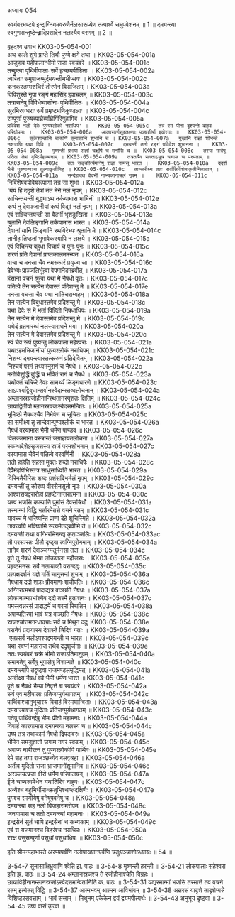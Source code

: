 अध्यायः 054

स्वयंवरमण्टपे इन्द्राग्नियमवरुणैर्नलसारूप्येण तत्पार्श्वे समुपवेशनम् ॥ 1 ॥ दमयन्त्या स्वगुणसन्तुष्टेन्द्रादिप्रसादेन नलस्यैव वरणम् ॥ 2 ॥

बृहदश्व उवाच 	KK03-05-054-001  
अथ काले शुभे प्राप्ते तिथौ पुण्ये क्षणे तथा ।	KK03-05-054-001a  
आजुहाव महीपालान्भीमो राजा स्वयंवरे ॥	KK03-05-054-001c  
तच्छ्रुत्वा पृथिवीपालाः सर्वे हृच्छयपीडिताः ।	KK03-05-054-002a  
त्वरिताः समुपाजग्मुर्दमयन्तीमभीप्सवः ॥	KK03-05-054-002c  
कनकस्तम्भरुचिरं तोरणेन विराजितम् ।	KK03-05-054-003a  
विविशुस्ते नृपा रङ्गं महासिंह इवाचलम् ॥	KK03-05-054-003c  
तत्रासनेषु विविधेष्वासीनाः पृथिवीक्षितः ।	KK03-05-054-004a  
सुरभिस्रग्धराः सर्वे प्रमृष्टमणिकुण्डलाः ॥	KK03-05-054-004c  
सम्पूर्णां पुरुषव्याघ्रैर्व्याघ्रैर्गिरिगुहामिव ।	KK03-05-054-005a  
`प्रविवेश नलो देवैः पुण्यश्लोको नराधिप' ॥	KK03-05-054-005c  
तत्र स्म पीना दृश्यन्ते बाहवः परिघोपमाः ।	KK03-05-054-006a  
आकारवर्णसुश्लक्ष्णाः पञ्चशीर्षा इवोरगाः ॥	KK03-05-054-006c  
सुकेशान्तानि चारूणि सुनासानि शुभानि च ।	KK03-05-054-007a  
मुखानि राज्ञां शोभन्ते नक्षत्राणि यथा दिवि ॥	KK03-05-054-007c  
दमयन्ती ततो रङ्गं प्रविवेश शुभानना ।	KK03-05-054-008a  
मुष्णन्ती प्रभया राज्ञां चक्षूंषि च मनांसि च ॥	KK03-05-054-008c  
तस्या गात्रेषु पतिता तेषां दृष्टिर्महात्मनाम् ।	KK03-05-054-009a  
तत्रतत्रैव सक्ताऽभून्न चचाल च पश्यताम् ॥	KK03-05-054-009c  
ततः सङ्कीर्त्यमानेषु राज्ञां नामसु भारत ।	KK03-05-054-010a  
ददर्श भैमी पुरुषान्पञ्च तुल्याकृतीनिह ॥	KK03-05-054-010c  
तान्समीक्ष्य ततः सर्वान्निर्विशेषाकृतीन्स्थितान् ।	KK03-05-054-011a  
सन्देहादथ वेदर्भी नाभ्यजानान्नलं नृपम् ॥	KK03-05-054-011c  
`निर्विशेषवयोवेषरूपाणां तत्र सा शुभा ।	KK03-05-054-012a  
'यंयं हि ददृशे तेषां तंतं मेने नलं नृपम् ।	KK03-05-054-012c  
साचिन्तयन्ती बुद्ध्याऽथ तर्कयामास भामिनी ॥	KK03-05-054-012e  
कथं नु देवाञ्जानीयां कथं विद्यां नलं नृपम् ।	KK03-05-054-013a  
एवं सञ्चिन्तयन्ती सा वैदर्भी भृशदुःखिता ॥	KK03-05-054-013c  
श्रुतानि देवलिङ्गानि तर्कयामास भारत ।	KK03-05-054-014a  
देवानां यानि लिङ्गानि स्थविरेभ्यः श्रुतानि मे ॥	KK03-05-054-014c  
तानीह तिष्ठतां भूमावेकस्यापि न लक्षये ।	KK03-05-054-015a  
एवं विचिन्त्य बहुधा विचार्य च पुनः पुनः ॥	KK03-05-054-015c  
शरणं प्रति देवानां प्राप्तकालममन्यत ।	KK03-05-054-016a  
वाचा च मनसा चैव नमस्कारं प्रयुज्य सा ॥	KK03-05-054-016c  
देवेभ्यः प्राञ्जलिर्भूत्वा वेपमानेदमब्रवीत् ।	KK03-05-054-017a  
हंसानां वचनं श्रुत्वा यथा मे नैषधो वृतः ।	KK03-05-054-017c  
पतित्वे तेन सत्येन देवास्तं प्रदिशन्तु मे ॥	KK03-05-054-017e  
मनसा वचसा चैव यथा नातिचराम्यहम् ।	KK03-05-054-018a  
तेन सत्येन विबुधास्तमेव प्रदिशन्तु मे ॥	KK03-05-054-018c  
यथा देवैः स मे भर्ता विहितो निषधाधिपः ।	KK03-05-054-019a  
तेन सत्येन मे देवास्तमेव प्रदिशन्तु मे ॥	KK03-05-054-019c  
यथेदं व्रतमारब्धं नलस्याराधने मया ।	KK03-05-054-020a  
तेन सत्येन मे देवास्तमेव प्रदिशन्तु मे ॥	KK03-05-054-020c  
स्वं चैव रूपं पुष्यन्तु लोकपाला महेश्वराः ।	KK03-05-054-021a  
यथाऽहमभिजानीयां पुण्यश्लोकं नराधिपम् ॥	KK03-05-054-021c  
निशम्य दमयन्त्यास्तत्करुणं प्रतिदेवितम् ।	KK03-05-054-022a  
निश्चयं परमं तथ्यमनुरागं च नैषधे ॥	KK03-05-054-022c  
मनोविशुद्धिं बुद्धिं च भक्तिं रागं च नैषधे ।	KK03-05-054-023a  
यथोक्तं चक्रिरे देवाः सामर्थ्यं लिङ्गधारणे ॥	KK03-05-054-023c  
साऽपश्यद्विबुधान्सर्वानस्वेदान्स्तब्धलोचनान् ।	KK03-05-054-024a  
अम्लानस्रग्रजोहीनान्स्थितानस्पृशतः क्षितिम् ॥	KK03-05-054-024c  
छायाद्वितीयो म्लानस्रग्रजःस्वेदसमन्वितः ।	KK03-05-054-025a  
भूमिष्ठो नैषधश्चैव निमेषेण च सूचितः ॥	KK03-05-054-025c  
सा समीक्ष्य तु तान्देवान्पुण्यश्लोकं च भारत ।	KK03-05-054-026a  
नैषधं वरयामास भैमी धर्मेण पाण्डव ॥	KK03-05-054-026c  
विलज्जमाना वस्त्रान्तं जग्राहायतलोचना ।	KK03-05-054-027a  
स्कन्धदेशेऽसृजत्तस्य स्रजं परमशोभनाम् ॥	KK03-05-054-027c  
वरयामास चैवैनं पतित्वे वरवर्णिनी ।	KK03-05-054-028a  
ततो हाहेति सहसा मुक्तः शब्दो नराधिपैः ॥	KK03-05-054-028c  
देवैर्महर्षिभिस्तत्र साधुसाध्विति भारत ।	KK03-05-054-029a  
विस्मितैरीरितः शब्दः प्रशंसद्भिर्नलं नृपम् ॥	KK03-05-054-029c  
दमयन्तीं तु कौरव्य वीरसेनसुतो नृपः ।	KK03-05-054-030a  
आश्वासयद्वरारोहां प्रहृष्टेनान्तरात्मना ॥	KK03-05-054-030c  
यत्त्वं भजसि कल्याणि पुमांसं देवसन्निधौ ।	KK03-05-054-031a  
तस्मान्मां विद्धि भर्तारमेतत्ते वचने रतम् ॥	KK03-05-054-031c  
यावच्च मे धरिष्यन्ति प्राणा देहे शुचिस्मिते ।	KK03-05-054-032a  
तावत्त्वयि भविष्यामि सत्यमेतद्ब्रवीमि ते ॥	KK03-05-054-032c  
दमयन्ती तथा वाग्भिरभिनन्द्य कृताञ्जलिः ॥	KK03-05-054-033ac  
तौ परस्परतः प्रीतौ दृष्ट्वा त्वग्निपुरोगमान् ।	KK03-05-054-034a  
तानेव शरणं देवाञ्जग्मतुर्मनसा तदा ॥	KK03-05-054-034c  
वृते तु नैषधे भैम्या लोकपाला महौजसः ।	KK03-05-054-035a  
प्रहृष्टमनसः सर्वे नलायाष्टौ वरान्ददुः ॥	KK03-05-054-035c  
प्रत्यक्षदर्शनं यज्ञे गतिं चानुत्तमां शुभाम् ।	KK03-05-054-036a  
नैषधाय ददौ शक्रः प्रीयमाणः शचीपतिः ॥	KK03-05-054-036c  
अग्निरात्मभवं प्रादाद्यत्र वाञ्छति नैषधः ।	KK03-05-054-037a  
लोकानात्मप्रभांश्चैव ददौ तस्मै हुताशनः ॥	KK03-05-054-037c  
यमस्त्वन्नरसं प्रादाद्धर्मे च परमां स्थितिम् ।	KK03-05-054-038a  
अपाम्पतिरपां भावं यत्र वाञ्छति नैषधः ॥	KK03-05-054-038c  
स्रजश्चोत्तमगन्धाढ्याः सर्वे च मिथुनं ददुः	KK03-05-054-038e  
वरानेवं प्रदायास्य देवास्ते त्रिदिवं गताः ।	KK03-05-054-039a  
`एतत्सर्वं नलोऽपश्यद्दमयन्ती च भारत ।	KK03-05-054-039c  
यथा स्वप्नं महाराज तथैव ददृशुर्जनाः ॥	KK03-05-054-039e  
ततः स्वयंवरं चक्रे भीमो राजाऽतिमानुषम् ।	KK03-05-054-040a  
समागतेषु सर्वेषु भूपालेषु विशाम्पते ॥	KK03-05-054-040c  
दमयन्त्यपि तद्दृष्ट्वा राजमण्डलमृद्धिमत् ।	KK03-05-054-041a  
अन्वीक्ष्य नैषधं वव्रे भैमी धर्मेण भारत ॥	KK03-05-054-041c  
वृते च नैषधे भैम्या निवृत्ते च स्वयंवरे ।	KK03-05-054-042a  
सर्व एव महीपालाः प्रतिजग्मुर्यथागतम्' ॥	KK03-05-054-042c  
पार्थिवाश्चानुभूयास्य विवाहं विस्मयान्विताः ।	KK03-05-054-043a  
दमयन्त्याश्च मुदिताः प्रतिजग्मुर्यथागतम् ॥	KK03-05-054-043c  
गतेषु पार्थिवेन्द्रेषु भीमः प्रीतो महामनाः ।	KK03-05-054-044a  
विवाहं कारयामास दमयन्त्या नलस्य च ॥	KK03-05-054-044c  
उष्य तत्र तथाकामं नैषधो द्विपदांवरः ।	KK03-05-054-045a  
भीमेन समनुज्ञातो जगाम नगरं स्वकम् ।	KK03-05-054-045c  
अवाप्य नारीरत्नं तु पुण्यश्लोकोपि पार्थिवः ॥	KK03-05-054-045e  
रेमे सह तया राजञ्छच्येव बलवृत्रहा ।	KK03-05-054-046a  
अतीव मुदितो राजा भ्राजमानोंशुमानिव ॥	KK03-05-054-046c  
अरञ्जयत्प्रजा वीरो धर्मेण परिपालयन् ।	KK03-05-054-047a  
ईजे चाप्यश्वमेधेन ययातिरिव नाहुषः ।	KK03-05-054-047c  
अन्यैश्च बहुभिर्धीमान्क्रतुभिश्चाप्तदक्षिणैः ॥	KK03-05-054-047e  
पुगश्च रमणीयेषु वनेषूपवनेषु च ।	KK03-05-054-048a  
दमयन्त्या सह नलो विजहारामरोपमः ॥	KK03-05-054-048c  
जनयामास च ततो दमयन्त्यां महामनाः ।	KK03-05-054-049a  
इन्द्रसेनं सुतं चापि इन्द्रसेनां च कन्यकाम् ॥	KK03-05-054-049c  
एवं स यजमानश्च विहरंश्च नराधिपः ।	KK03-05-054-050a  
ररक्ष वसुसम्पूर्णां वसुधां वसुधाधिपः ॥	KK03-05-054-050c  

इति श्रीमन्महाभारते अरण्यपर्वणि नलोपाख्यानपर्वणि चतुःपञ्चाशोऽध्यायः ॥ 54 ॥

3-54-7 सुनासाक्षिभ्रुवाणि श्वेति झ. पाठः ॥ 3-54-8 मुष्णन्ती हरन्ती ॥ 3-54-21 लोकपालाः सहेश्वरा इति झ. पाठः ॥ 3-54-24 अम्लानस्रजश्च ते रजोहीनाश्चेति विग्रहः । छायाविहीनानम्लानस्रजोऽस्वेदसमन्वितानिति क. पाठः ॥ 3-54-31 यद्यस्मान्मां भजसि तस्मात्ते तव वचने रतम् इत्येतत् विद्धि ॥ 3-54-37 आत्मभवम् आत्मन आविर्भावम् ॥ 3-54-38 अन्नरसं यादृशे तादृशेप्यन्ने विशिष्टरसवत्ताम् । भावं सत्ताम् । मिथुनम् एकैकेन द्वयं द्वयमपीत्यर्थः ॥ 3-54-43 अनुभूय दृष्ट्वा ॥ 3-54-45 उष्य वासं कृत्वा ॥
